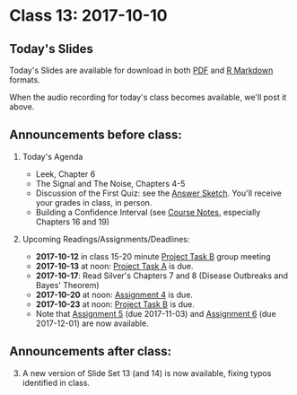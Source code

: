 # Class 13: 2017-10-10

## Today's Slides

Today's Slides are available for download in both [PDF](https://github.com/THOMASELOVE/431slides/blob/master/class_13/431_2017_class-13-slides.pdf) and [R Markdown](https://github.com/THOMASELOVE/431slides/blob/master/class_13/431_2017_class-13-slides.Rmd) formats. 

When the audio recording for today's class becomes available, we'll post it above.

## Announcements before class:

1. Today's Agenda
    - Leek, Chapter 6
    - The Signal and The Noise, Chapters 4-5
    - Discussion of the First Quiz: see the [Answer Sketch](https://github.com/THOMASELOVE/431slides/blob/master/class_13/431-quiz1sketch-2017.pdf). You'll receive your grades in class, in person.
    - Building a Confidence Interval (see [Course Notes](https://thomaselove.github.io/431notes/), especially Chapters 16 and 19)
    
2. Upcoming Readings/Assignments/Deadlines:
    - **2017-10-12** in class 15-20 minute [Project Task B](https://github.com/THOMASELOVE/431project/tree/master/TaskB) group meeting
    - **2017-10-13** at noon: [Project Task A](https://github.com/THOMASELOVE/431project/tree/master/TaskA) is due.
    - **2017-10-17**: Read Silver's Chapters 7 and 8 (Disease Outbreaks and Bayes' Theorem)
    - **2017-10-20** at noon: [Assignment 4](https://github.com/THOMASELOVE/431homework/blob/master/431-2017_assignment-4.md) is due.
    - **2017-10-23** at noon: [Project Task B](https://github.com/THOMASELOVE/431project/tree/master/TaskB) is due.
    - Note that [Assignment 5](https://github.com/THOMASELOVE/431homework/blob/master/431-2017_assignment-5.md) (due 2017-11-03) and [Assignment 6](https://github.com/THOMASELOVE/431homework/blob/master/431-2017_assignment-6.md) (due 2017-12-01) are now available.

## Announcements after class:

3. A new version of Slide Set 13 (and 14) is now available, fixing typos identified in class.
